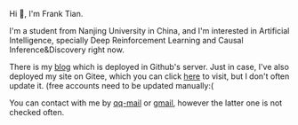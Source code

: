 Hi 👋, I'm Frank Tian.

I'm a student from Nanjing University in China, and I'm interested in Artificial Intelligence, specially Deep Reinforcement Learning and Causal Inference&Discovery right now.

There is my [blog](http://franktiantt.github.io/) which is deployed in Github's server. Just in case, I've also deployed my site on Gitee, which you can click [here](http://franktian424.gitee.io/) to visit, but I don't often update it. (free accounts need to be updated manually:(

You can contact with me by [qq-mail](mailto:franktian424@qq.com) or [gmail](mailto:franktian424@gmail.com), however the latter one is not checked often. 
